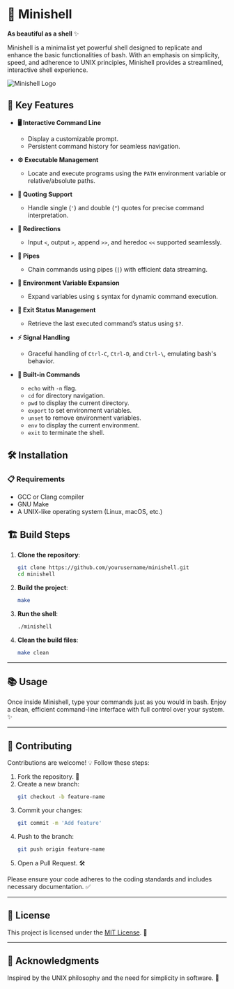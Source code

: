 # 🐚 **Minishell**  
**As beautiful as a shell** ✨  

Minishell is a minimalist yet powerful shell designed to replicate and enhance the basic functionalities of bash. With an emphasis on simplicity, speed, and adherence to UNIX principles, Minishell provides a streamlined, interactive shell experience.  

![Minishell Logo](https://github.com/amirkhanyan11/minishell/blob/master/img/img1.png)

## 🌟 Key Features  
- **🖥️ Interactive Command Line**  
  - Display a customizable prompt.  
  - Persistent command history for seamless navigation.  

- **⚙️ Executable Management**  
  - Locate and execute programs using the `PATH` environment variable or relative/absolute paths.  

- **💬 Quoting Support**  
  - Handle single (`'`) and double (`"`) quotes for precise command interpretation.  

- **🔄 Redirections**  
  - Input `<`, output `>`, append `>>`, and heredoc `<<` supported seamlessly.  

- **🔗 Pipes**  
  - Chain commands using pipes (`|`) with efficient data streaming.  

- **🌱 Environment Variable Expansion**  
  - Expand variables using `$` syntax for dynamic command execution.  

- **🚦 Exit Status Management**  
  - Retrieve the last executed command’s status using `$?`.  

- **⚡ Signal Handling**  
  - Graceful handling of `Ctrl-C`, `Ctrl-D`, and `Ctrl-\`, emulating bash's behavior.  

- **🔧 Built-in Commands**  
  - `echo` with `-n` flag.  
  - `cd` for directory navigation.  
  - `pwd` to display the current directory.  
  - `export` to set environment variables.  
  - `unset` to remove environment variables.  
  - `env` to display the current environment.  
  - `exit` to terminate the shell.

## 🛠️ Installation  

### 📋 Requirements  
- GCC or Clang compiler  
- GNU Make  
- A UNIX-like operating system (Linux, macOS, etc.)  


## 🏗️ Build Steps

1. **Clone the repository**:
   ```bash
   git clone https://github.com/yourusername/minishell.git
   cd minishell
   ```

2. **Build the project**:
   ```bash
   make
   ```

3. **Run the shell**:
   ```bash
   ./minishell
   ```

4. **Clean the build files**:
   ```bash
   make clean
   ```

---

## 📚 Usage

Once inside Minishell, type your commands just as you would in bash. Enjoy a clean, efficient command-line interface with full control over your system. ✨

---

## 🤝 Contributing

Contributions are welcome! 💡 Follow these steps:

1. Fork the repository. 🍴
2. Create a new branch:
   ```bash
   git checkout -b feature-name
   ```
3. Commit your changes:
   ```bash
   git commit -m 'Add feature'
   ```
4. Push to the branch:
   ```bash
   git push origin feature-name
   ```
5. Open a Pull Request. 🛠️

Please ensure your code adheres to the coding standards and includes necessary documentation. ✅

---

## 📜 License

This project is licensed under the [MIT License](LICENSE). 📝

---

## 🙏 Acknowledgments

Inspired by the UNIX philosophy and the need for simplicity in software. 🌟


